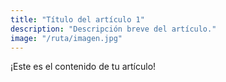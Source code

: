 ```yaml
---
title: "Título del artículo 1"
description: "Descripción breve del artículo."
image: "/ruta/imagen.jpg"
---
```


¡Este es el contenido de tu artículo!
